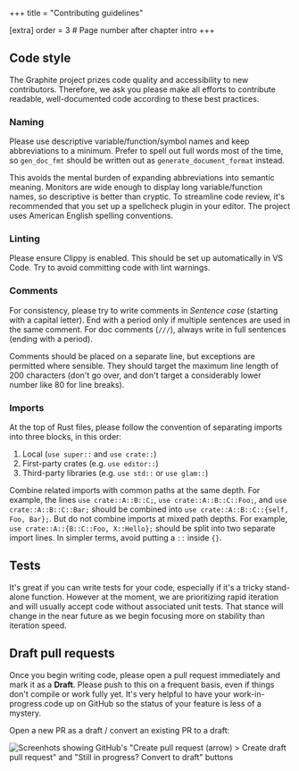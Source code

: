 +++
title = "Contributing guidelines"

[extra]
order = 3 # Page number after chapter intro
+++

## Code style

The Graphite project prizes code quality and accessibility to new contributors. Therefore, we ask you please make all efforts to contribute readable, well-documented code according to these best practices.

### Naming

Please use descriptive variable/function/symbol names and keep abbreviations to a minimum. Prefer to spell out full words most of the time, so `gen_doc_fmt` should be written out as `generate_document_format` instead.

This avoids the mental burden of expanding abbreviations into semantic meaning. Monitors are wide enough to display long variable/function names, so descriptive is better than cryptic. To streamline code review, it's recommended that you set up a spellcheck plugin in your editor. The project uses American English spelling conventions.

### Linting

Please ensure Clippy is enabled. This should be set up automatically in VS Code. Try to avoid committing code with lint warnings.

### Comments

For consistency, please try to write comments in *Sentence case* (starting with a capital letter). End with a period only if multiple sentences are used in the same comment. For doc comments (`///`), always write in full sentences (ending with a period).

Comments should be placed on a separate line, but exceptions are permitted where sensible. They should target the maximum line length of 200 characters (don't go over, and don't target a considerably lower number like 80 for line breaks).

### Imports

At the top of Rust files, please follow the convention of separating imports into three blocks, in this order:
1. Local (`use super::` and `use crate::`)
2. First-party crates (e.g. `use editor::`)
3. Third-party libraries (e.g. `use std::` or `use glam::`)

Combine related imports with common paths at the same depth. For example, the lines `use crate::A::B::C;`, `use crate::A::B::C::Foo;`, and `use crate::A::B::C::Bar;` should be combined into `use crate::A::B::C::{self, Foo, Bar};`. But do not combine imports at mixed path depths. For example, `use crate::A::{B::C::Foo, X::Hello};` should be split into two separate import lines. In simpler terms, avoid putting a `::` inside `{}`.

## Tests

It's great if you can write tests for your code, especially if it's a tricky stand-alone function. However at the moment, we are prioritizing rapid iteration and will usually accept code without associated unit tests. That stance will change in the near future as we begin focusing more on stability than iteration speed.

## Draft pull requests

Once you begin writing code, please open a pull request immediately and mark it as a **Draft**. Please push to this on a frequent basis, even if things don't compile or work fully yet. It's very helpful to have your work-in-progress code up on GitHub so the status of your feature is less of a mystery.

Open a new PR as a draft / convert an existing PR to a draft:

<img src="https://static.graphite.rs/content/volunteer/guide/draft-pr.avif" onerror="this.onerror = null; this.src = this.src.replace('.avif', '.png')" alt="Screenhots showing GitHub's &quot;Create pull request (arrow) > Create draft pull request&quot; and &quot;Still in progress? Convert to draft&quot; buttons" />
